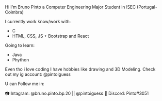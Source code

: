 Hi I'm Bruno Pinto a Computer Engineering Major Student in ISEC (Portugal- Coimbra)

I currently work know/work with:
  - C
  - HTML, CSS, JS + Bootstrap and React

Going to learn:
  - Java
  - Phython

Even tho i love coding I have hobbies like drawing and 3D Modeling. Check out my ig account: @pintoiguess

U can Follow me in:

📷 Intagram: @bruno.pinto.bp.20 || @pintoiguess
🤖 Discord: Pinto#3051
